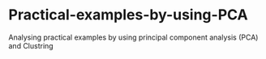 # Practical-examples-by-using-PCA
Analysing practical examples by using principal component analysis (PCA) and Clustring
